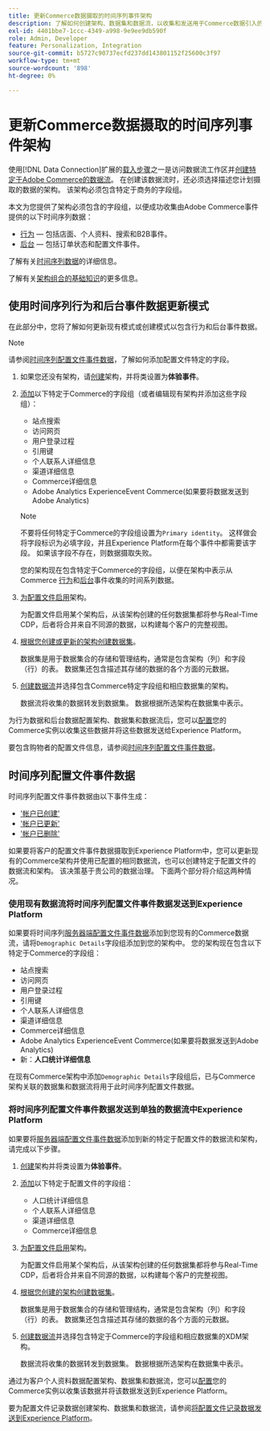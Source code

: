 ```yaml
---
title: 更新Commerce数据摄取的时间序列事件架构
description: 了解如何创建架构、数据集和数据流，以收集和发送用于Commerce数据引入的时间序列事件数据。
exl-id: 4401bbe7-1ccc-4349-a998-9e9ee9db590f
role: Admin, Developer
feature: Personalization, Integration
source-git-commit: b5727c90737ecfd237dd143801152f25600c3f97
workflow-type: tm+mt
source-wordcount: '898'
ht-degree: 0%

---
```


# 更新Commerce数据摄取的时间序列事件架构

使用[!DNL Data Connection]扩展的[载入步骤](overview.md#onboarding-steps)之一是访问数据流工作区并[创建特定于Adobe Commerce的数据流](https://experienceleague.adobe.com/docs/experience-platform/datastreams/overview.html)。 在创建该数据流时，还必须选择描述您计划摄取的数据的架构。 该架构必须包含特定于商务的字段组。

本文为您提供了架构必须包含的字段组，以便成功收集由Adobe Commerce事件提供的以下时间序列数据：

- [行为](events.md) — 包括店面、个人资料、搜索和B2B事件。
- [后台](events-backoffice.md) — 包括订单状态和配置文件事件。

了解有关[时间序列数据](data-ingestion.md)的详细信息。

了解有关[架构组合的基础知识](https://experienceleague.adobe.com/docs/experience-platform/xdm/schema/composition.html)的更多信息。

## 使用时间序列行为和后台事件数据更新模式

在此部分中，您将了解如何更新现有模式或创建模式以包含行为和后台事件数据。

>[!NOTE]
>
>请参阅[时间序列配置文件事件数据](#time-series-profile-event-data)，了解如何添加配置文件特定的字段。

1. 如果您还没有架构，请[创建](https://experienceleague.adobe.com/docs/experience-platform/xdm/ui/resources/schemas.html#create)架构，并将类设置为&#x200B;**体验事件**。

1. [添加](https://experienceleague.adobe.com/docs/experience-platform/xdm/ui/resources/schemas.html#add-field-groups)以下特定于Commerce的字段组（或者编辑现有架构并添加这些字段组）：

   - 站点搜索
   - 访问网页
   - 用户登录过程
   - 引用键
   - 个人联系人详细信息
   - 渠道详细信息
   - Commerce详细信息
   - Adobe Analytics ExperienceEvent Commerce(如果要将数据发送到Adobe Analytics)

   >[!NOTE]
   >
   > 不要将任何特定于Commerce的字段组设置为`Primary identity`。 这样做会将字段标识为必填字段，并且Experience Platform在每个事件中都需要该字段。 如果该字段不存在，则数据摄取失败。

   您的架构现在包含特定于Commerce的字段组，以便在架构中表示从Commerce [行为](events.md)和[后台](events-backoffice.md)事件收集的时间系列数据。

1. [为配置文件启用](https://experienceleague.adobe.com/docs/experience-platform/xdm/ui/resources/schemas.html#profile)架构。

   为配置文件启用某个架构后，从该架构创建的任何数据集都将参与Real-Time CDP，后者将合并来自不同源的数据，以构建每个客户的完整视图。

1. [根据您创建或更新的架构创建数据集](https://experienceleague.adobe.com/docs/platform-learn/implement-mobile-sdk/experience-cloud/platform.html#create-a-dataset)。

   数据集是用于数据集合的存储和管理结构，通常是包含架构（列）和字段（行）的表。 数据集还包含描述其存储的数据的各个方面的元数据。

1. [创建数据流](https://experienceleague.adobe.com/docs/experience-platform/datastreams/overview.html)并选择包含Commerce特定字段组和相应数据集的架构。

   数据流将收集的数据转发到数据集。 数据根据所选架构在数据集中表示。

为行为数据和后台数据配置架构、数据集和数据流后，您可以[配置](connect-data.md#data-collection)您的Commerce实例以收集这些数据并将这些数据发送给Experience Platform。

要包含购物者的配置文件信息，请参阅[时间序列配置文件事件数据](#time-series-profile-event-data)。

## 时间序列配置文件事件数据

时间序列配置文件事件数据由以下事件生成：

- [&#39;帐户已创建&#39;](events-backoffice.md#accountcreated)
- [&#39;帐户已更新&#39;](events-backoffice.md#accountupdated)
- [&#39;帐户已删除&#39;](events-backoffice.md#accountdeleted)

如果要将客户的配置文件事件数据摄取到Experience Platform中，您可以更新现有的Commerce架构并使用已配置的相同数据流，也可以创建特定于配置文件的数据流和架构。 该决策基于贵公司的数据治理。 下面两个部分将介绍这两种情况。

### 使用现有数据流将时间序列配置文件事件数据发送到Experience Platform

如果要将时间序列[服务器端配置文件事件数据](events-backoffice.md#customer-profile-events-server-side)添加到您现有的Commerce数据流，请将`Demographic Details`字段组添加到您的架构中。 您的架构现在包含以下特定于Commerce的字段组：

- 站点搜索
- 访问网页
- 用户登录过程
- 引用键
- 个人联系人详细信息
- 渠道详细信息
- Commerce详细信息
- Adobe Analytics ExperienceEvent Commerce(如果要将数据发送到Adobe Analytics)
- 新：**人口统计详细信息**

在现有Commerce架构中添加`Demographic Details`字段组后，已与Commerce架构关联的数据集和数据流将用于此时间序列配置文件数据。

### 将时间序列配置文件事件数据发送到单独的数据流中Experience Platform

如果要将[服务器端配置文件事件数据](events-backoffice.md#customer-profile-events-server-side)添加到新的特定于配置文件的数据流和架构，请完成以下步骤。

1. [创建](https://experienceleague.adobe.com/docs/experience-platform/xdm/ui/resources/schemas.html#create)架构并将类设置为&#x200B;**体验事件**。

1. [添加](https://experienceleague.adobe.com/docs/experience-platform/xdm/ui/resources/schemas.html#add-field-groups)以下特定于配置文件的字段组：

   - 人口统计详细信息
   - 个人联系人详细信息
   - 渠道详细信息
   - Commerce详细信息

1. [为配置文件启用](https://experienceleague.adobe.com/docs/experience-platform/xdm/ui/resources/schemas.html#profile)架构。

   为配置文件启用某个架构后，从该架构创建的任何数据集都将参与Real-Time CDP，后者将合并来自不同源的数据，以构建每个客户的完整视图。

1. [根据您创建的架构创建数据集](https://experienceleague.adobe.com/docs/platform-learn/implement-mobile-sdk/experience-cloud/platform.html#create-a-dataset)。

   数据集是用于数据集合的存储和管理结构，通常是包含架构（列）和字段（行）的表。 数据集还包含描述其存储的数据的各个方面的元数据。

1. [创建数据流](https://experienceleague.adobe.com/docs/experience-platform/datastreams/overview.html)并选择包含特定于Commerce的字段组和相应数据集的XDM架构。

   数据流将收集的数据转发到数据集。 数据根据所选架构在数据集中表示。

通过为客户个人资料数据配置架构、数据集和数据流，您可以[配置](connect-data.md#data-collection)您的Commerce实例以收集该数据并将该数据发送到Experience Platform。

要为配置文件记录数据创建架构、数据集和数据流，请参阅[将配置文件记录数据发送到Experience Platform](profile-data.md)。
